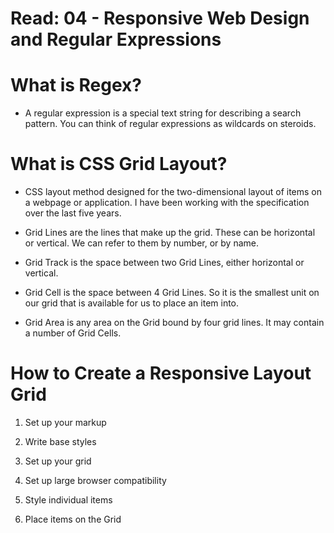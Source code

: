 # Read: 04 - Responsive Web Design and Regular Expressions

# What is Regex?

 - A regular expression is a special text string for describing a search pattern. You can think of regular expressions as wildcards on steroids.

# What is CSS Grid Layout?

- CSS layout method designed for the two-dimensional layout of items on a webpage or application. I have been working with the specification over the last five years.

- Grid Lines are the lines that make up the grid. These can be horizontal or vertical. We can refer to them by number, or by name.

- Grid Track is the space between two Grid Lines, either horizontal or vertical.

-  Grid Cell is the space between 4 Grid Lines. So it is the smallest unit on our grid that is available for us to place an item into. 

- Grid Area is any area on the Grid bound by four grid lines. It may contain a number of Grid Cells.

# How to Create a Responsive Layout Grid

1. Set up your markup

2. Write base styles 

3. Set up your grid

4. Set up large browser compatibility

5. Style individual items

6. Place items on the Grid 



  